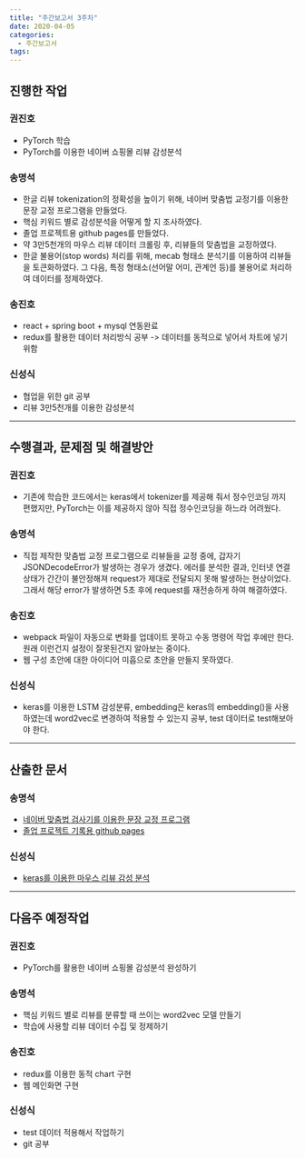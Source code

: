 ```yaml
---
title: "주간보고서 3주차"
date: 2020-04-05
categories:
  - 주간보고서
tags:
---
```


## 진행한 작업

### 권진호
- PyTorch 학습
- PyTorch를 이용한 네이버 쇼핑몰 리뷰 감성분석

### 송명석
- 한글 리뷰 tokenization의 정확성을 높이기 위해, 네이버 맞춤법 교정기를 이용한 문장 교정 프로그램을 만들었다.
- 핵심 키워드 별로 감성분석을 어떻게 할 지 조사하였다.
- 졸업 프로젝트용 github pages를 만들었다.
- 약 3만5천개의 마우스 리뷰 데이터 크롤링 후, 리뷰들의 맞춤법을 교정하였다.
- 한글 불용어(stop words) 처리를 위해, mecab 형태소 분석기를 이용하여 리뷰들을 토큰화하였다. 그 다음, 특정 형태소(선어말 어미, 관계언 등)를 불용어로 처리하여 데이터를 정제하였다.

### 송진호
- react + spring boot + mysql 연동완료
- redux를 활용한 데이터 처리방식 공부 -> 데이터를 동적으로 넣어서 차트에 넣기 위함

### 신성식
- 협업을 위한 git 공부
- 리뷰 3만5천개를 이용한 감성분석

-----

## 수행결과, 문제점 및 해결방안

### 권진호
- 기존에 학습한 코드에서는 keras에서 tokenizer를 제공해 줘서 정수인코딩 까지 편했지만, PyTorch는 이를 제공하지 않아 직접 정수인코딩을 하느라 어려웠다.

### 송명석
- 직접 제작한 맞춤법 교정 프로그램으로 리뷰들을 교정 중에, 갑자기 JSONDecodeError가 발생하는 경우가 생겼다. 에러를 분석한 결과, 인터넷 연결 상태가 간간이 불안정해져 request가 제대로 전달되지 못해 발생하는 현상이었다. 그래서 해당 error가 발생하면 5초 후에 request를 재전송하게 하여 해결하였다.

### 송진호
- webpack 파일이 자동으로 변화를 업데이트 못하고 수동 명령어 작업 후에만	한다. 원래 이런건지 설정이 잘못된건지 알아보는 중이다.
- 웹 구성 초안에 대한 아이디어 미흡으로 초안을 만들지 못하였다.

### 신성식
- keras를 이용한 LSTM 감성분류, embedding은 keras의 embedding()을 사용하였는데 word2vec로 변경하여 적용할 수 있는지 공부, test 데이터로 test해보아야 한다.

-----

## 산출한 문서

### 송명석
- [네이버 맞춤법 검사기를 이용한 문장 교정 프로그램](https://github.com/ReviewSentimentAnalysisWebService/hanspell-naver)
- [졸업 프로젝트 기록용 github pages](https://reviewsentimentanalysiswebservice.github.io/)

### 신성식
- [keras를 이용한 마우스 리뷰 감성 분석](blog.naver.com/tlstjdtlr115/221882955555)

-----

## 다음주 예정작업

### 권진호
- PyTorch를 활용한 네이버 쇼핑몰 감성분석 완성하기

### 송명석
- 핵심 키워드 별로 리뷰를 분류할 때 쓰이는 word2vec 모델 만들기
- 학습에 사용할 리뷰 데이터 수집 및 정제하기

### 송진호
- redux를 이용한 동적 chart 구현
- 웹 메인화면 구현

### 신성식
- test 데이터 적용해서 작업하기
- git 공부